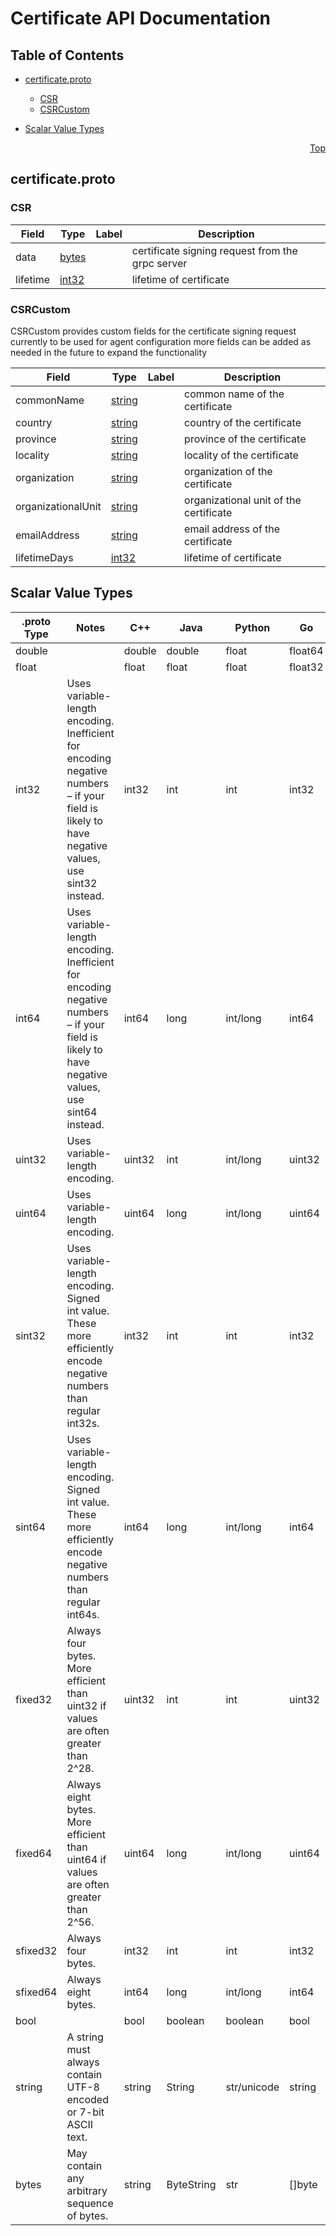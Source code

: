 # Certificate API Documentation
<a name="top"></a>

## Table of Contents

- [certificate.proto](#certificate-proto)
    - [CSR](#certificate-v1-CSR)
    - [CSRCustom](#certificate-v1-CSRCustom)
  
- [Scalar Value Types](#scalar-value-types)



<a name="certificate-proto"></a>
<p align="right"><a href="#top">Top</a></p>

## certificate.proto



<a name="certificate-v1-CSR"></a>

### CSR



| Field | Type | Label | Description |
| ----- | ---- | ----- | ----------- |
| data | [bytes](#bytes) |  | certificate signing request from the grpc server |
| lifetime | [int32](#int32) |  | lifetime of certificate |






<a name="certificate-v1-CSRCustom"></a>

### CSRCustom
CSRCustom provides custom fields for the certificate signing request
currently to be used for agent configuration
more fields can be added as needed in the future to expand the functionality


| Field | Type | Label | Description |
| ----- | ---- | ----- | ----------- |
| commonName | [string](#string) |  | common name of the certificate |
| country | [string](#string) |  | country of the certificate |
| province | [string](#string) |  | province of the certificate |
| locality | [string](#string) |  | locality of the certificate |
| organization | [string](#string) |  | organization of the certificate |
| organizationalUnit | [string](#string) |  | organizational unit of the certificate |
| emailAddress | [string](#string) |  | email address of the certificate |
| lifetimeDays | [int32](#int32) |  | lifetime of certificate |





 

 

 

 



## Scalar Value Types

| .proto Type | Notes | C++ | Java | Python | Go | C# | PHP | Ruby |
| ----------- | ----- | --- | ---- | ------ | -- | -- | --- | ---- |
| <a name="double" /> double |  | double | double | float | float64 | double | float | Float |
| <a name="float" /> float |  | float | float | float | float32 | float | float | Float |
| <a name="int32" /> int32 | Uses variable-length encoding. Inefficient for encoding negative numbers – if your field is likely to have negative values, use sint32 instead. | int32 | int | int | int32 | int | integer | Bignum or Fixnum (as required) |
| <a name="int64" /> int64 | Uses variable-length encoding. Inefficient for encoding negative numbers – if your field is likely to have negative values, use sint64 instead. | int64 | long | int/long | int64 | long | integer/string | Bignum |
| <a name="uint32" /> uint32 | Uses variable-length encoding. | uint32 | int | int/long | uint32 | uint | integer | Bignum or Fixnum (as required) |
| <a name="uint64" /> uint64 | Uses variable-length encoding. | uint64 | long | int/long | uint64 | ulong | integer/string | Bignum or Fixnum (as required) |
| <a name="sint32" /> sint32 | Uses variable-length encoding. Signed int value. These more efficiently encode negative numbers than regular int32s. | int32 | int | int | int32 | int | integer | Bignum or Fixnum (as required) |
| <a name="sint64" /> sint64 | Uses variable-length encoding. Signed int value. These more efficiently encode negative numbers than regular int64s. | int64 | long | int/long | int64 | long | integer/string | Bignum |
| <a name="fixed32" /> fixed32 | Always four bytes. More efficient than uint32 if values are often greater than 2^28. | uint32 | int | int | uint32 | uint | integer | Bignum or Fixnum (as required) |
| <a name="fixed64" /> fixed64 | Always eight bytes. More efficient than uint64 if values are often greater than 2^56. | uint64 | long | int/long | uint64 | ulong | integer/string | Bignum |
| <a name="sfixed32" /> sfixed32 | Always four bytes. | int32 | int | int | int32 | int | integer | Bignum or Fixnum (as required) |
| <a name="sfixed64" /> sfixed64 | Always eight bytes. | int64 | long | int/long | int64 | long | integer/string | Bignum |
| <a name="bool" /> bool |  | bool | boolean | boolean | bool | bool | boolean | TrueClass/FalseClass |
| <a name="string" /> string | A string must always contain UTF-8 encoded or 7-bit ASCII text. | string | String | str/unicode | string | string | string | String (UTF-8) |
| <a name="bytes" /> bytes | May contain any arbitrary sequence of bytes. | string | ByteString | str | []byte | ByteString | string | String (ASCII-8BIT) |

